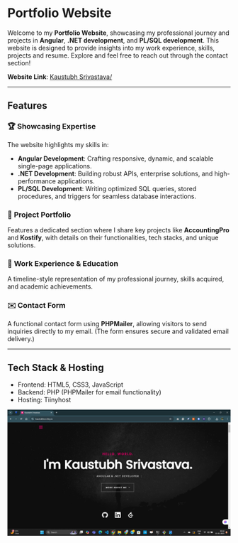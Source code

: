# Portfolio Website

Welcome to my **Portfolio Website**, showcasing my professional journey and projects in **Angular**, **.NET development**, and **PL/SQL development**. This website is designed to provide insights into my work experience, skills, projects and resume. Explore and feel free to reach out through the contact section!

**Website Link**: [Kaustubh Srivastava/](https://kaustubhsrv.tiiny.io/)

---

## Features

### 🏆 **Showcasing Expertise**
The website highlights my skills in:
- **Angular Development**: Crafting responsive, dynamic, and scalable single-page applications.
- **.NET Development**: Building robust APIs, enterprise solutions, and high-performance applications.
- **PL/SQL Development**: Writing optimized SQL queries, stored procedures, and triggers for seamless database interactions.

### 📂 **Project Portfolio**
Features a dedicated section where I share key projects like **AccountingPro** and **Kostify**, with details on their functionalities, tech stacks, and unique solutions.

### 📜 **Work Experience & Education**
A timeline-style representation of my professional journey, skills acquired, and academic achievements.

### ✉️ **Contact Form**
A functional contact form using **PHPMailer**, allowing visitors to send inquiries directly to my email. (The form ensures secure and validated email delivery.)

---

## Tech Stack & Hosting
- Frontend: HTML5, CSS3, JavaScript
- Backend: PHP (PHPMailer for email functionality)
- Hosting: Tiinyhost

![image1](images/1.png)
